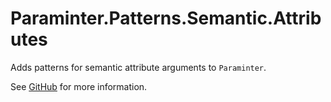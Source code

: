 # Paraminter.Patterns.Semantic.Attributes

Adds patterns for semantic attribute arguments to `Paraminter`.

See [GitHub](https://github.com/Paraminter/Paraminter.Patterns.Semantic.Attributes) for more information.